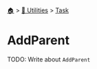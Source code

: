<!--startTocHeader-->
[🏠](../../README.md) > [🔧 Utilities](../README.md) > [Task](README.md)
# AddParent
<!--endTocHeader-->
TODO: Write about `AddParent`
<!--startTocSubTopic-->
<!--endTocSubTopic-->